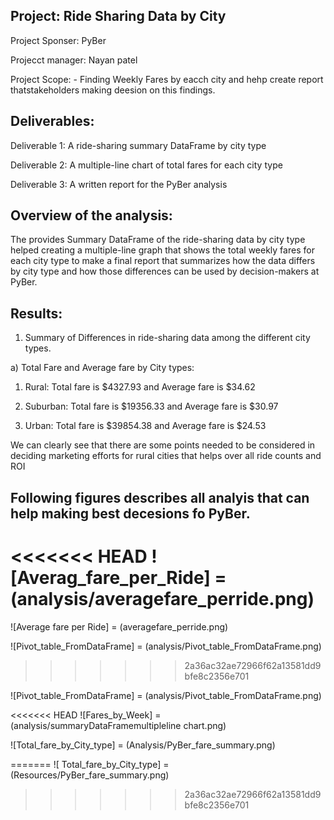 ## Project: Ride Sharing Data by City

Project Sponser: PyBer

Projecct manager: Nayan patel

Project Scope: - Finding Weekly Fares by eacch city and hehp create report thatstakeholders making deesion on this  findings. 

## Deliverables:

Deliverable 1: A ride-sharing summary DataFrame by city type

Deliverable 2: A multiple-line chart of total fares for each city type

Deliverable 3: A written report for the PyBer analysis 

## Overview of the analysis: 

The provides Summary DataFrame of the ride-sharing data by city type helped creating a multiple-line graph that shows the total weekly fares for each city type to make a final report that summarizes how the data differs by city type and how those differences can be used by decision-makers at PyBer.

## Results:

1. Summary of Differences in ride-sharing data among the different city types.

a) Total Fare and Average fare by City types:

 1. Rural: Total fare  is $4327.93 and Average fare is $34.62
 
 2. Suburban: Total fare  is $19356.33 and Average fare is $30.97
 
 3. Urban: Total fare  is $39854.38 and Average fare is $24.53
 
We can clearly see that there are some points needed to be considered in deciding marketing efforts for rural cities that helps over all ride counts and ROI

## Following figures describes all analyis that can help making best decesions fo PyBer. 

<<<<<<< HEAD
![Averag_fare_per_Ride] = (analysis/averagefare_perride.png)
=======
![Average fare per Ride] = (averagefare_perride.png)

![Pivot_table_FromDataFrame] = (analysis/Pivot_table_FromDataFrame.png)
>>>>>>> 2a36ac32ae72966f62a13581dd9bfe8c2356e701

![Pivot_table_FromDataFrame] = (analysis/Pivot_table_FromDataFrame.png)

<<<<<<< HEAD
![Fares_by_Week] = (analysis/summaryDataFramemultipleline chart.png)

![Total_fare_by_City_type] = (Analysis/PyBer_fare_summary.png)
 
=======
![ Total_fare_by_City_type] = (Resources/PyBer_fare_summary.png)
 
>>>>>>> 2a36ac32ae72966f62a13581dd9bfe8c2356e701
